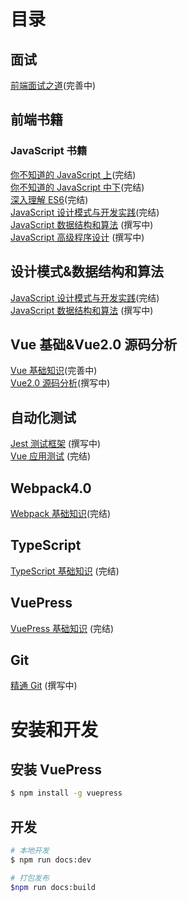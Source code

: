 # 目录

## 面试

[前端面试之道](https://wangtunan.github.io/blog/interview/)(完善中)

## 前端书籍

### JavaScript 书籍

[你不知道的 JavaScript 上](https://wangtunan.github.io/blog/books/javascript/know-up.html)(完结) <br/>
[你不知道的 JavaScript 中下](https://wangtunan.github.io/blog/books/javascript/know-down.html)(完结) <br/>
[深入理解 ES6](https://wangtunan.github.io/blog/books/javascript/es6.html)(完结)<br/>
[JavaScript 设计模式与开发实践](https://wangtunan.github.io/blog/designPattern/)(完结) <br/>
[JavaScript 数据结构和算法](https://wangtunan.github.io/blog/books/javascript/algorithm.html) (撰写中)<br/>
[JavaScript 高级程序设计](https://wangtunan.github.io/blog/books/javascript/red-book.html) (撰写中)

## 设计模式&数据结构和算法

[JavaScript 设计模式与开发实践](https://wangtunan.github.io/blog/designPattern/)(完结) <br/>
[JavaScript 数据结构和算法](https://wangtunan.github.io/blog/books/javascript/algorithm.html) (撰写中)

## Vue 基础&Vue2.0 源码分析

[Vue 基础知识](https://wangtunan.github.io/blog/vue/)(完善中) <br>
[Vue2.0 源码分析](https://wangtunan.github.io/blog/vueAnalysis/introduction/)(撰写中) <br/>

## 自动化测试

[Jest 测试框架](https://wangtunan.github.io/blog/test/jest.html) (撰写中) <br/>
[Vue 应用测试](https://wangtunan.github.io/blog/test/vueTest.html) (完结) <br/>

## Webpack4.0

[Webpack 基础知识](https://wangtunan.github.io/blog/webpack/)(完结) <br/>

## TypeScript

[TypeScript 基础知识](https://wangtunan.github.io/blog/typescript/) (完结) <br/>

## VuePress


[VuePress 基础知识](https://wangtunan.github.io/blog/vuepress/) (完结) <br/>

## Git

[精通 Git](https://wangtunan.github.io/blog/books/git/) (撰写中)

# 安装和开发

## 安装 VuePress

```sh
$ npm install -g vuepress
```

## 开发

```sh
# 本地开发
$ npm run docs:dev

# 打包发布
$npm run docs:build
```
